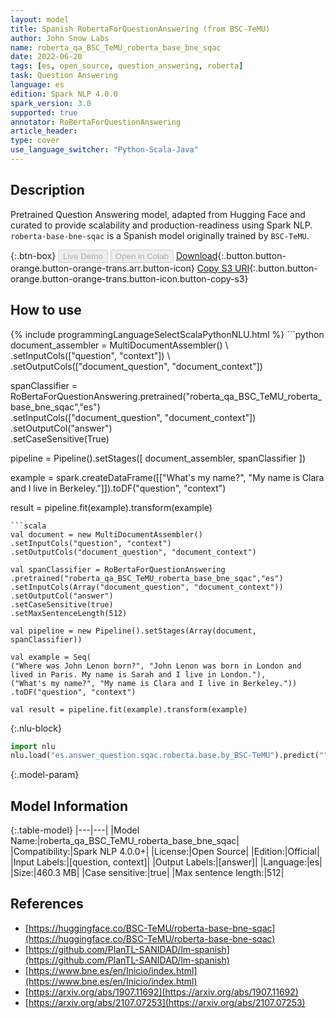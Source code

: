 ```yaml
---
layout: model
title: Spanish RobertaForQuestionAnswering (from BSC-TeMU)
author: John Snow Labs
name: roberta_qa_BSC_TeMU_roberta_base_bne_sqac
date: 2022-06-20
tags: [es, open_source, question_answering, roberta]
task: Question Answering
language: es
edition: Spark NLP 4.0.0
spark_version: 3.0
supported: true
annotator: RoBertaForQuestionAnswering
article_header:
type: cover
use_language_switcher: "Python-Scala-Java"
---
```


## Description

Pretrained Question Answering model, adapted from Hugging Face and curated to provide scalability and production-readiness using Spark NLP. `roberta-base-bne-sqac` is a Spanish model originally trained by `BSC-TeMU`.

{:.btn-box}
<button class="button button-orange" disabled>Live Demo</button>
<button class="button button-orange" disabled>Open in Colab</button>
[Download](https://s3.amazonaws.com/auxdata.johnsnowlabs.com/public/models/roberta_qa_BSC_TeMU_roberta_base_bne_sqac_es_4.0.0_3.0_1655730098181.zip){:.button.button-orange.button-orange-trans.arr.button-icon}
[Copy S3 URI](s3://auxdata.johnsnowlabs.com/public/models/roberta_qa_BSC_TeMU_roberta_base_bne_sqac_es_4.0.0_3.0_1655730098181.zip){:.button.button-orange.button-orange-trans.button-icon.button-copy-s3}

## How to use



<div class="tabs-box" markdown="1">
{% include programmingLanguageSelectScalaPythonNLU.html %}
```python
document_assembler = MultiDocumentAssembler() \ 
.setInputCols(["question", "context"]) \
.setOutputCols(["document_question", "document_context"])

spanClassifier = RoBertaForQuestionAnswering.pretrained("roberta_qa_BSC_TeMU_roberta_base_bne_sqac","es") \
.setInputCols(["document_question", "document_context"]) \
.setOutputCol("answer") \
.setCaseSensitive(True)

pipeline = Pipeline().setStages([
document_assembler,
spanClassifier
])

example = spark.createDataFrame([["What's my name?", "My name is Clara and I live in Berkeley."]]).toDF("question", "context")

result = pipeline.fit(example).transform(example)
```
```scala
val document = new MultiDocumentAssembler()
.setInputCols("question", "context")
.setOutputCols("document_question", "document_context")

val spanClassifier = RoBertaForQuestionAnswering
.pretrained("roberta_qa_BSC_TeMU_roberta_base_bne_sqac","es")
.setInputCols(Array("document_question", "document_context"))
.setOutputCol("answer")
.setCaseSensitive(true)
.setMaxSentenceLength(512)

val pipeline = new Pipeline().setStages(Array(document, spanClassifier))

val example = Seq(
("Where was John Lenon born?", "John Lenon was born in London and lived in Paris. My name is Sarah and I live in London."),
("What's my name?", "My name is Clara and I live in Berkeley."))
.toDF("question", "context")

val result = pipeline.fit(example).transform(example)
```


{:.nlu-block}
```python
import nlu
nlu.load("es.answer_question.sqac.roberta.base.by_BSC-TeMU").predict("""What's my name?|||"My name is Clara and I live in Berkeley.""")
```

</div>

{:.model-param}
## Model Information

{:.table-model}
|---|---|
|Model Name:|roberta_qa_BSC_TeMU_roberta_base_bne_sqac|
|Compatibility:|Spark NLP 4.0.0+|
|License:|Open Source|
|Edition:|Official|
|Input Labels:|[question, context]|
|Output Labels:|[answer]|
|Language:|es|
|Size:|460.3 MB|
|Case sensitive:|true|
|Max sentence length:|512|

## References

- [https://huggingface.co/BSC-TeMU/roberta-base-bne-sqac](https://huggingface.co/BSC-TeMU/roberta-base-bne-sqac)
- [https://github.com/PlanTL-SANIDAD/lm-spanish](https://github.com/PlanTL-SANIDAD/lm-spanish)
- [https://www.bne.es/en/Inicio/index.html](https://www.bne.es/en/Inicio/index.html)
- [https://arxiv.org/abs/1907.11692](https://arxiv.org/abs/1907.11692)
- [https://arxiv.org/abs/2107.07253](https://arxiv.org/abs/2107.07253)